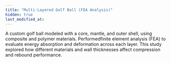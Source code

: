 ```yaml
---
title: "Multi-Layered Golf Ball (FEA Analysis)"
hidden: true
last_modified_at:
---
```

A custom golf ball modeled with a core, mantle, and outer shell, using composite and polymer materials. Performedfinite element analysis (FEA) to evaluate energy absorption and deformation across each layer. This study explored how different materials and wall thicknesses affect compression and rebound performance.

